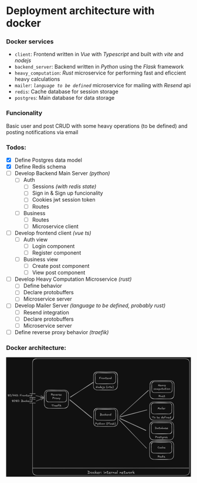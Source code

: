 # Deployment architecture with docker

### Docker services
- `client`: Frontend written in _Vue_ with _Typescript_ and built with _vite_ and _nodejs_
- `backend_server`: Backend written in _Python_ using the _Flask_ framework
- `heavy_computation`: _Rust_ microservice for performing fast and eficcient heavy calculations
- `mailer`: _`language to be defined`_ microservice for mailing with _Resend_ api
- `redis`: Cache database for session storage
- `postgres`: Main database for data storage

### Funcionality

Basic user and post CRUD with some heavy operations (to be defined) and posting notifications via email

### Todos:
 - [x] Define Postgres data model
 - [x] Define Redis schema
 - [ ] Develop Backend Main Server _(python)_
   - [ ] Auth 
     - [ ] Sessions _(with redis state)_
     - [ ] Sign in & Sign up funcionality
     - [ ] Cookies jwt session token
     - [ ] Routes
   - [ ] Business
     - [ ] Routes
     - [ ] Microservice client
 - [ ] Develop frontend client _(vue ts)_
   - [ ] Auth view
       - [ ] Login component
       - [ ] Register component
   - [ ] Business view
     - [ ] Create post component
     - [ ] View post component
 - [ ] Develop Heavy Computation Microservice _(rust)_
   - [ ] Define behavior
   - [ ] Declare protobuffers
   - [ ] Microservice server
 - [ ] Develop Mailer Server _(language to be defined, probably rust)_
   - [ ] Resend integration
   - [ ] Declare protobuffers
   - [ ] Microservice server
 - [ ] Define reverse proxy behavior _(traefik)_

### Docker architecture: 

![](deployment_model.png)